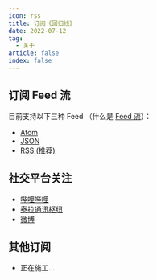 ```yaml
---
icon: rss
title: 订阅《回归线》
date: 2022-07-12
tag:
  - 关于
article: false
index: false
---
```


## 订阅 Feed 流

目前支持以下三种 Feed （什么是 [Feed 流](https://www.zhihu.com/question/20690652)）：

- [Atom](atom.xml)
- [JSON](feed.json)
- [RSS (推荐)](rss.xml)

## 社交平台关注

- [哔哩哔哩](https://space.bilibili.com/1317574696)
- [泰拉通讯枢纽](https://terrach.net/author/14519)
- [微博](https://weibo.com/u/7414874331)

## 其他订阅

- 正在施工...